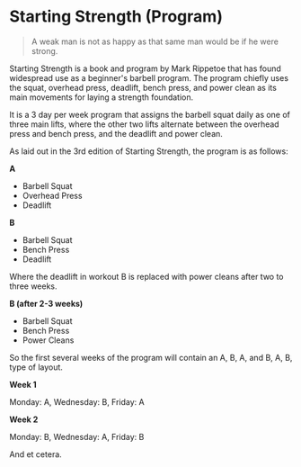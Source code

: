 Starting Strength (Program) 
============

> A weak man is not as happy as that same man would be if he were strong.  

Starting Strength is a book and program by Mark Rippetoe that has found widespread use as a beginner's barbell program. The program chiefly uses the squat, overhead press, deadlift, bench press, and power clean as its main movements for laying a strength foundation. 

It is a 3 day per week program that assigns the barbell squat daily as one of three main lifts, where the other two lifts alternate between the overhead press and bench press, and the deadlift and power clean. 

As laid out in the 3rd edition of Starting Strength, the program is as follows:

**A**
* Barbell Squat
* Overhead Press
* Deadlift 

**B**

* Barbell Squat
* Bench Press
* Deadlift

Where the deadlift in workout B is replaced with power cleans after two to three weeks. 

**B (after 2-3 weeks)**
* Barbell Squat
* Bench Press
* Power Cleans

So the first several weeks of the program will contain an A, B, A, and B, A, B, type of layout. 

**Week 1**

Monday: A, Wednesday: B, Friday: A

**Week 2**

Monday: B, Wednesday: A, Friday: B

And et cetera. 




